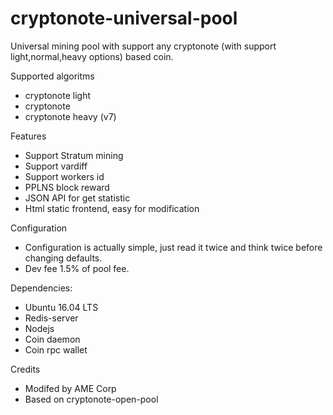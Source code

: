 # cryptonote-universal-pool
Universal mining pool with support any cryptonote (with support light,normal,heavy options) based coin.

Supported algoritms 
- cryptonote light
- cryptonote 
- cryptonote heavy (v7)

Features
- Support Stratum mining
- Support vardiff
- Support workers id
- PPLNS block reward
- JSON API for get statistic
- Html static frontend, easy for modification

Configuration
- Configuration is actually simple, just read it twice and think twice before changing defaults.
- Dev fee 1.5% of pool fee.

Dependencies:
- Ubuntu 16.04 LTS
- Redis-server
- Nodejs
- Coin daemon
- Coin rpc wallet 

Credits
- Modifed by AME Corp
- Based on cryptonote-open-pool
